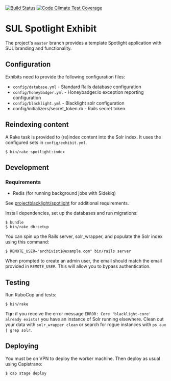 [![Build Status](https://travis-ci.org/sul-dlss/exhibits.svg)](https://travis-ci.org/sul-dlss/exhibits) [![Code Climate Test Coverage](https://codeclimate.com/github/sul-dlss/exhibits/badges/coverage.svg)](https://codeclimate.com/github/sul-dlss/exhibits/coverage)

# SUL Spotlight Exhibit

The project's `master` branch provides a template Spotlight application with SUL branding and functionality.

## Configuration

Exhibits need to provide the following configuration files:

* `config/database.yml` - Standard Rails database configuration
* `config/honeybadger.yml` - Honeybadger.io exception reporting configuration
* `config/blacklight.yml` - Blacklight solr configuration
* config/initializers/secret_token.rb - Rails secret token

## Reindexing content

A Rake task is provided to (re)index content into the Solr index. It uses the configured sets in `config/exhibit.yml`.

```console
$ bin/rake spotlight:index
```

## Development

### Requirements
- Redis (for running background jobs with Sidekiq)

See [projectblacklight/spotlight](https://github.com/projectblacklight/spotlight) for additional requirements.

Install dependencies, set up the databases and run migrations:
```console
$ bundle
$ bin/rake db:setup
```

You can spin up the Rails server, solr_wrapper, and populate the Solr index using this command:
```console
$ REMOTE_USER="archivist1@example.com" bin/rails server
```
When prompted to create an admin user, the email should match the email provided in  `REMOTE_USER`. This will allow you to bypass authentication.

## Testing
Run RuboCop and tests:
```console
$ bin/rake
```

**Tip:** if you receive the error message `ERROR: Core 'blacklight-core' already exists!` you have an instance of Solr running elsewhere. Clean out your data with `solr_wrapper clean` or search for rogue instances with `ps aux | grep solr`.

## Deploying

You must be on VPN to deploy the worker machine.  Then deploy as usual using Capistrano:

```console
$ cap stage deploy
```
